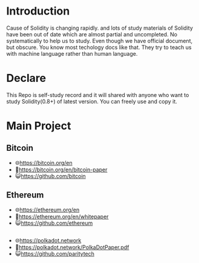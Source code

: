 # Introduction

Cause of Solidity is changing rapidly. and lots of study materials of Solidity have been out of date which are almost partial and uncompleted. No systematically to help us to study. Even though we have official document, but obscure. You know most techology docs like that. They try to teach us with machine language rather than human language.

# Declare

This Repo is self-study record and it will shared with anyone who want to study Solidity(0.8+) of latest version. You can freely use and copy it.

# Main Project

## Bitcoin

- 🌐https://bitcoin.org/en
- 📄https://bitcoin.org/en/bitcoin-paper
- 😺https://github.com/bitcoin

## Ethereum

- 🌐https://ethereum.org/en
- 📄https://ethereum.org/en/whitepaper
- 😺https://github.com/ethereum

##

- 🌐https://polkadot.network
- 📄https://polkadot.network/PolkaDotPaper.pdf
- 😺https://github.com/paritytech
